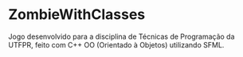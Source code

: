 # ZombieWithClasses
Jogo desenvolvido para a disciplina de Técnicas de Programação da UTFPR, feito com C++ OO (Orientado à Objetos) utilizando SFML.
